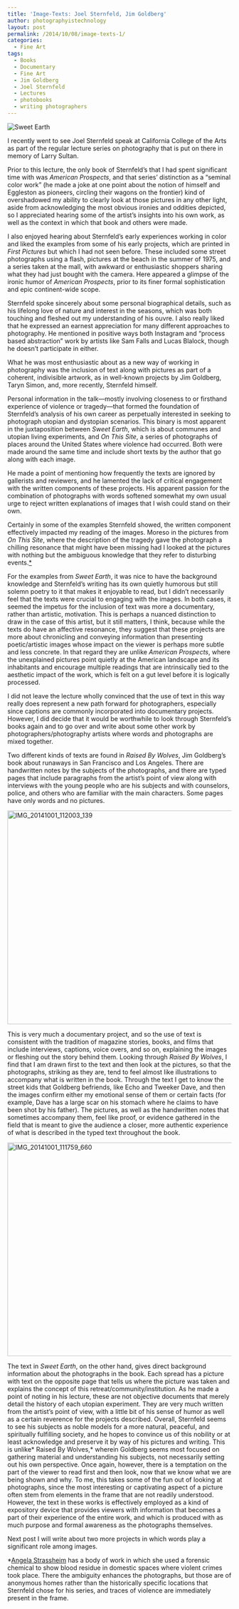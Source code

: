 ```yaml
---
title: 'Image-Texts: Joel Sternfeld, Jim Goldberg'
author: photographyistechnology
layout: post
permalink: /2014/10/08/image-texts-1/
categories:
  - Fine Art
tags:
  - Books
  - Documentary
  - Fine Art
  - Jim Goldberg
  - Joel Sternfeld
  - Lectures
  - photobooks
  - writing photographers
---
```

![Sweet Earth][1]

I recently went to see Joel Sternfeld speak at California College of the Arts as part of the regular lecture series on photography that is put on there in memory of Larry Sultan.

Prior to this lecture, the only book of Sternfeld&#8217;s that I had spent significant time with was *American Prospects*, and that series&#8217; distinction as a “seminal color work” (he made a joke at one point about the notion of himself and Eggleston as pioneers, circling their wagons on the frontier) kind of overshadowed my ability to clearly look at those pictures in any other light, aside from acknowledging the most obvious ironies and oddities depicted, so I appreciated hearing some of the artist&#8217;s insights into his own work, as well as the context in which that book and others were made.  
<!--more-->

I also enjoyed hearing about Sternfeld&#8217;s early experiences working in color and liked the examples from some of his early projects, which are printed in *First Pictures* but which I had not seen before. These included some street photographs using a flash, pictures at the beach in the summer of 1975, and a series taken at the mall, with awkward or enthusiastic shoppers sharing what they had just bought with the camera. Here appeared a glimpse of the ironic humor of *American Prospects*, prior to its finer formal sophistication and epic continent-wide scope.

Sternfeld spoke sincerely about some personal biographical details, such as his lifelong love of nature and interest in the seasons, which was both touching and fleshed out my understanding of his ouvre. I also really liked that he expressed an earnest appreciation for many different approaches to photography. He mentioned in positive ways both Instagram and “process based abstraction” work by artists like Sam Falls and Lucas Blalock, though he doesn&#8217;t participate in either.

What he was most enthusiastic about as a new way of working in photography was the inclusion of text along with pictures as part of a coherent, indivisible artwork, as in well-known projects by Jim Goldberg, Taryn Simon, and, more recently, Sternfeld himself.

Personal information in the talk—mostly involving closeness to or firsthand experience of violence or tragedy—that formed the foundation of Sternfeld&#8217;s analysis of his own career as perpetually interested in seeking to photograph utopian and dystopian scenarios. This binary is most apparent in the juxtaposition between *Sweet Earth*, which is about communes and utopian living experiments, and *On This Site*, a series of photographs of places around the United States where violence had occurred. Both were made around the same time and include short texts by the author that go along with each image.

He made a point of mentioning how frequently the texts are ignored by gallerists and reviewers, and he lamented the lack of critical engagement with the written components of these projects. His apparent passion for the combination of photographs with words softened somewhat my own usual urge to reject written explanations of images that I wish could stand on their own.

Certainly in some of the examples Sternfeld showed, the written component effectively impacted my reading of the images. Moreso in the pictures from *On This Site*, where the description of the tragedy gave the photograph a chilling resonance that might have been missing had I looked at the pictures with nothing but the ambiguous knowledge that they refer to disturbing events.[*][2]

For the examples from *Sweet Earth*, it was nice to have the background knowledge and Sternfeld&#8217;s writing has its own quietly humorous but still solemn poetry to it that makes it enjoyable to read, but I didn&#8217;t necessarily feel that the texts were crucial to engaging with the images. In both cases, it seemed the impetus for the inclusion of text was more a documentary, rather than artistic, motivation. This is perhaps a nuanced distinction to draw in the case of this artist, but it still matters, I think, because while the texts do have an affective resonance, they suggest that these projects are more about chronicling and conveying information than presenting poetic/artistic images whose impact on the viewer is perhaps more subtle and less concrete. In that regard they are unlike *American Prospects*, where the unexplained pictures point quietly at the American landscape and its inhabitants and encourage multiple readings that are intrinsically tied to the aesthetic impact of the work, which is felt on a gut level before it is logically processed.

I did not leave the lecture wholly convinced that the use of text in this way really does represent a new path forward for photographers, especially since captions are commonly incorporated into documentary projects. However, I did decide that it would be worthwhile to look through Sternfeld&#8217;s books again and to go over and write about some other work by photographers/photography artists where words and photographs are mixed together.

Two different kinds of texts are found in *Raised By Wolves*, Jim Goldberg&#8217;s book about runaways in San Francisco and Los Angeles. There are handwritten notes by the subjects of the photographs, and there are typed pages that include paragraphs from the artist&#8217;s point of view along with interviews with the young people who are his subjects and with counselors, police, and others who are familiar with the main characters. Some pages have only words and no pictures.

[<img src="http://www.photographyistechnology.com/wp-content/uploads/2014/09/IMG_20141001_112003_139-1024x768.jpg" alt="IMG_20141001_112003_139" width="640" height="480" class="aligncenter size-large wp-image-190" />][3]

This is very much a documentary project, and so the use of text is consistent with the tradition of magazine stories, books, and films that include interviews, captions, voice overs, and so on, explaining the images or fleshing out the story behind them. Looking through *Raised By Wolves*, I find that I am drawn first to the text and then look at the pictures, so that the photographs, striking as they are, tend to feel almost like illustrations to accompany what is written in the book. Through the text I get to know the street kids that Goldberg befriends, like Echo and Tweeker Dave, and then the images confirm either my emotional sense of them or certain facts (for example, Dave has a large scar on his stomach where he claims to have been shot by his father). The pictures, as well as the handwritten notes that sometimes accompany them, feel like proof, or evidence gathered in the field that is meant to give the audience a closer, more authentic experience of what is described in the typed text throughout the book.

[<img src="http://www.photographyistechnology.com/wp-content/uploads/2014/09/IMG_20141001_111759_660-1024x768.jpg" alt="IMG_20141001_111759_660" width="640" height="480" class="aligncenter size-large wp-image-189" />][4]

The text in *Sweet Earth*, on the other hand, gives direct background information about the photographs in the book. Each spread has a picture with text on the opposite page that tells us where the picture was taken and explains the concept of this retreat/community/institution. As he made a point of noting in his lecture, these are not objective documents that merely detail the history of each utopian experiment. They are very much written from the artist&#8217;s point of view, with a little bit of his sense of humor as well as a certain reverence for the projects described. Overall, Sternfeld seems to see his subjects as noble models for a more natural, peaceful, and spiritually fulfilling society, and he hopes to convince us of this nobility or at least acknowledge and preserve it by way of his pictures and writing. This is unlike* Raised By Wolves,* wherein Goldberg seems most focused on gathering material and understanding his subjects, not necessarily setting out his own perspective. Once again, however, there is a temptation on the part of the viewer to read first and then look, now that we know what we are being shown and why. To me, this takes some of the fun out of looking at photographs, since the most interesting or captivating aspect of a picture often stem from elements in the frame that are not readily understood. However, the text in these works is effectively employed as a kind of expository device that provides viewers with information that becomes a part of their experience of the entire work, and which is produced with as much purpose and formal awareness as the photographs themselves.

Next post I will write about two more projects in which words play a significant role among images.

<a name="f1"></a>*<a href="http://www.angelastrassheim.com/" target="_blank">Angela Strassheim</a> has a body of work in which she used a forensic chemical to show blood residue in domestic spaces where violent crimes took place. There the ambiguity enhances the photographs, but those are of anonymous homes rather than the historically specific locations that Sternfeld chose for his series, and traces of violence are immediately present in the frame.

 [1]: http://prod-images.exhibit-e.com/www_luhringaugustine_com/f888a181.jpg
 [2]: #f1
 [3]: http://www.photographyistechnology.com/wp-content/uploads/2014/09/IMG_20141001_112003_139.jpg
 [4]: http://www.photographyistechnology.com/wp-content/uploads/2014/09/IMG_20141001_111759_660.jpg